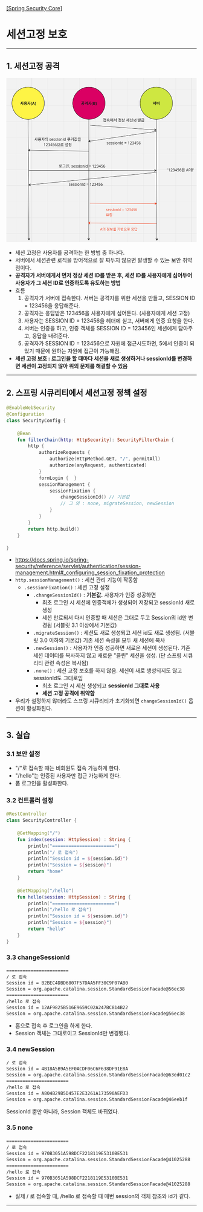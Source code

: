 <nav>
    <a href="/#session-management" target="_blank">[Spring Security Core]</a>
</nav>

# 세션고정 보호

---

## 1. 세션고정 공격
![session-fixation](./imgs/session-fixation.png)

- 세션 고정은 사용자를 공격하는 한 방법 중 하나다.
- 서버에서 세션관련 로직을 방어적으로 잘 짜두지 않으면 발생할 수 있는 보안 취약점이다.
- **공격자가 서버에게서 먼저 정상 세션 ID를 받은 후, 세션 ID를 사용자에게 심어두어 사용자가 그 세션 ID로 인증하도록 유도하는 방법**
- 흐름
    1. 공격자가 서버에 접속한다. 서버는 공격자를 위한 세션을 만들고, SESSION ID = 123456을 응답해준다.
    2. 공격자는 응답받은 123456을 사용자에게 심어둔다. (사용자에게 세션 고정)
    3. 사용자는 SESSION ID = 123456을 헤더에 싣고, 서버에게 인증 요청을 한다.
    4. 서버는 인증을 하고, 인증 객체를 SESSION ID = 123456인 세션에게 담아주고, 응답을 내려준다.
    5. 공격자가 SESSION ID = 123456으로 자원에 접근시도하면, 5에서 인증이 되었기 때문에 원하는 자원에 접근이 가능해짐.
- **세션 고정 보호 : 로그인을 할 때마다 세션을 새로 생성하거나 sessionId를 변경하면 세션이 고정되지 않아 위의 문제를 해결할 수 있음**

---

## 2. 스프링 시큐리티에서 세션고정 정책 설정
```kotlin
@EnableWebSecurity
@Configuration
class SecurityConfig {

    @Bean
    fun filterChain(http: HttpSecurity): SecurityFilterChain {
        http {
            authorizeRequests {
                authorize(HttpMethod.GET, "/", permitAll)
                authorize(anyRequest, authenticated)
            }
            formLogin {  }
            sessionManagement {
                sessionFixation {
                    changeSessionId() // 기본값
                    // 그 외 : none, migrateSession, newSession
                }
            }
        }
        return http.build()
    }

}
```
- https://docs.spring.io/spring-security/reference/servlet/authentication/session-management.html#_configuring_session_fixation_protection
- `http.sessionManagement()` : 세션 관리  기능이 작동함
    - `.sessionFixation()` : 세션 고정 설정
        - `.changeSessionId()` : **기본값.** 사용자가 인증 성공하면
            - 최초 로그인 시 세션에 인증객체가 생성되어 저장되고 sessionId 새로 생성
            - 세션 만료되서 다시 인증할 때 세션은 그대로 두고 Session의 id만 변경됨 (서블릿 3.1 이상에서 기본값)
        - `.migrateSession()` : 세션도 새로 생성되고 세션 id도 새로 생성됨. (서블릿 3.0 이하의 기본값) 기존 세션 속성을 모두 새 세션에 복사
        - `.newSession()` : 사용자가 인증 성공하면 새로운 세션이 생성된다. 기존 세션 데이터를 복사하지 않고 새로운 "클린" 세션을 생성. (단 스프링 시큐리티 관련 속성은 복사됨)
        - `.none()` : 세션 고정 보호를 하지 않음. 세션이 새로 생성되지도 않고 sessionId도 그대로임
            - 최초 로그인 시 세션 생성되고 **sessionId 그대로 사용**
            - **세션 고정 공격에 취약함**
- 우리가 설정하지 않더라도 스프링 시큐리티가 초기화되면 `changeSessionId()` 옵션이 활성화된다.

---

## 3. 실습

### 3.1 보안 설정
- "/"로 접속할 때는 비회원도 접속 가능하게 한다.
- "/hello"는 인증된 사용자만 접근 가능하게 한다.
- 폼 로그인을 활성화한다.

### 3.2 컨트롤러 설정
```kotlin
@RestController
class SecurityController {

    @GetMapping("/")
    fun index(session: HttpSession) : String {
        println("=======================")
        println("/ 로 접속")
        println("Session id = ${session.id}")
        println("Session = ${session}")
        return "home"
    }

    @GetMapping("/hello")
    fun hello(session: HttpSession) : String {
        println("=======================")
        println("/hello 로 접속")
        println("Session id = ${session.id}")
        println("Session = ${session}")
        return "hello"
    }
}
```

### 3.3 changeSessionId
```shell
=======================
/ 로 접속
Session id = B2BEC4DBD6807F57DAA5FF30C9F07AB0
Session = org.apache.catalina.session.StandardSessionFacade@56ec38
=======================
/hello 로 접속
Session id = 12AF9825B516E9659C02A247BC814B22
Session = org.apache.catalina.session.StandardSessionFacade@56ec38
```
- 홈으로 접속 후 로그인을 하게 한다.
- Session 객체는 그대로이고 SessionId만 변경됐다.


### 3.4 newSession
```shell
/ 로 접속
Session id = 4B18A5B9A5EF0ACDF06C6F638DF91E8A
Session = org.apache.catalina.session.StandardSessionFacade@63ed01c2
=======================
/hello 로 접속
Session id = A804B29B5D457E2E3261A173590AEFD3
Session = org.apache.catalina.session.StandardSessionFacade@46eeb1f
```
SessionId 뿐만 아니라, Session 객체도 바뀌었다.

### 3.5 none
```shell
=======================
/ 로 접속
Session id = 970B3051A598DCF2218119E5310BE531
Session = org.apache.catalina.session.StandardSessionFacade@41025288
=======================
/hello 로 접속
Session id = 970B3051A598DCF2218119E5310BE531
Session = org.apache.catalina.session.StandardSessionFacade@41025288
```
- 실제 / 로 접속할 때, /hello 로 접속할 때 매번 session의 객체 참조와 id가 같다.

---
